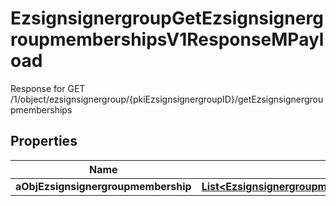 

# EzsignsignergroupGetEzsignsignergroupmembershipsV1ResponseMPayload

Response for GET /1/object/ezsignsignergroup/{pkiEzsignsignergroupID}/getEzsignsignergroupmemberships

## Properties

| Name | Type | Description | Notes |
|------------ | ------------- | ------------- | -------------|
|**aObjEzsignsignergroupmembership** | [**List&lt;EzsignsignergroupmembershipResponseCompound&gt;**](EzsignsignergroupmembershipResponseCompound.md) |  |  |



